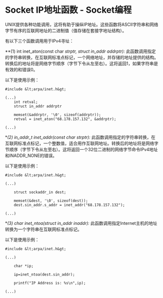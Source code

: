 # Socket IP地址函数 - Socket编程



UNIX提供各种功能调用，这将有助于操纵IP地址。这些函数将ASCII字符串和网络字节有序的互联网地址的二进制值（值存储在套接字地址结构）。

有以下三个函数调用用于IPv4寻址：

**(1) int inet_aton(const char *strptr, struct in_addr *addrptr):**
此函数调用指定的字符串转换，在互联网标准点标记，一个网络地址，并存储的地址提供的结构。转换后的地址将是网络字节顺序（字节下令从左至右）。这将返回1，如果字符串是有效的和错误0。

以下是使用示例：
 

```
#include &lt;arpa/inet.h&gt;

(...)
    int retval;
    struct in_addr addrptr

    memset(&addrptr, '\0', sizeof(addrptr));
    retval = inet_aton("68.178.157.132", &addrptr); 

(...)

```


**(2) in_addr_t inet_addr(const char *strptr):**
此函数调用指定的字符串转换，在互联网标准点标记，一个整数值，适合用作互联网地址。转换后的地址将是网络字节顺序（字节下令从左至右）。这将返回一个32位二进制的网络字节命令IPv4地址和INADDR_NONE的错误。

以下是使用示例：
 

```
#include &lt;arpa/inet.h&gt;

(...)

    struct sockaddr_in dest;

    memset(&dest, '\0', sizeof(dest));
    dest.sin_addr.s_addr = inet_addr("68.178.157.132"); 

(...)

```


**(3) char *inet_ntoa(struct in_addr inaddr):**
此函数调用指定Internet主机的地址转换为一个字符串在互联网标准点标记。

以下是使用示例：
 

```
#include &lt;arpa/inet.h&gt;

(...)

	char *ip;

	ip=inet_ntoa(dest.sin_addr);

	printf("IP Address is: %s\n",ip);

(...)
```


 